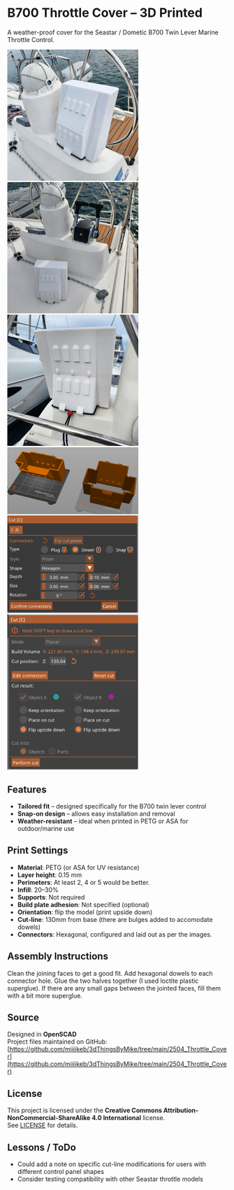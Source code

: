 # B700 Throttle Cover – 3D Printed
A weather-proof cover for the Seastar / Dometic B700 Twin Lever Marine Throttle Control.

[<img src="https://github.com/miiiikeb/3dThingsByMike/raw/main/2504_Throttle_Cover/ThrottleCover%231.jpg" width="300"/>](https://github.com/miiiikeb/3dThingsByMike/raw/main/2504_Throttle_Cover/ThrottleCover%231.jpg)
[<img src="https://github.com/miiiikeb/3dThingsByMike/raw/main/2504_Throttle_Cover/ThrottleCover%232.jpg" width="300"/>](https://github.com/miiiikeb/3dThingsByMike/raw/main/2504_Throttle_Cover/ThrottleCover%232.jpg)
[<img src="https://github.com/miiiikeb/3dThingsByMike/raw/main/2504_Throttle_Cover/ThrottleCover%233.jpg" width="300"/>](https://github.com/miiiikeb/3dThingsByMike/raw/main/2504_Throttle_Cover/ThrottleCover%233.jpg)
[<img src="https://github.com/miiiikeb/3dThingsByMike/raw/main/2504_Throttle_Cover/CutImage.png" width="300"/>](https://github.com/miiiikeb/3dThingsByMike/raw/main/2504_Throttle_Cover/CutImage.png)
[<img src="https://github.com/miiiikeb/3dThingsByMike/raw/main/2504_Throttle_Cover/ConnectorConfig.png" width="300"/>](https://github.com/miiiikeb/3dThingsByMike/raw/main/2504_Throttle_Cover/ConnectorConfig.png)
[<img src="https://github.com/miiiikeb/3dThingsByMike/raw/main/2504_Throttle_Cover/CutConfig.png" width="300"/>](https://github.com/miiiikeb/3dThingsByMike/raw/main/2504_Throttle_Cover/CutConfig.png)

## Features

- **Tailored fit** – designed specifically for the B700 twin lever control  
- **Snap-on design** – allows easy installation and removal  
- **Weather-resistant** – ideal when printed in PETG or ASA for outdoor/marine use 

## Print Settings
- **Material**: PETG (or ASA for UV resistance)  
- **Layer height**: 0.15 mm
- **Perimeters**: At least 2, 4 or 5 would be better.  
- **Infill**: 20–30%  
- **Supports**: Not required  
- **Build plate adhesion**: Not specified (optional)  
- **Orientation**: flip the model (print upside down)  
- **Cut-line**: 130mm from base (there are bulges added to accomodate dowels)
- **Connectors**: Hexagonal, configured and laid out as per the images.

## Assembly Instructions

Clean the joining faces to get a good fit.
Add hexagonal dowels to each connector hole. 
Glue the two halves together (I used loctite plastic superglue).
If there are any small gaps between the jointed faces, fill them with a bit more superglue.

## Source

Designed in **OpenSCAD**  
Project files maintained on GitHub: [https://github.com/miiiikeb/3dThingsByMike/tree/main/2504_Throttle_Cover](https://github.com/miiiikeb/3dThingsByMike/tree/main/2504_Throttle_Cover)

## License

This project is licensed under the **Creative Commons Attribution-NonCommercial-ShareAlike 4.0 International** license.  
See [LICENSE](https://creativecommons.org/licenses/by-nc-sa/4.0/) for details.

## Lessons / ToDo

- Could add a note on specific cut-line modifications for users with different control panel shapes  
- Consider testing compatibility with other Seastar throttle models  
